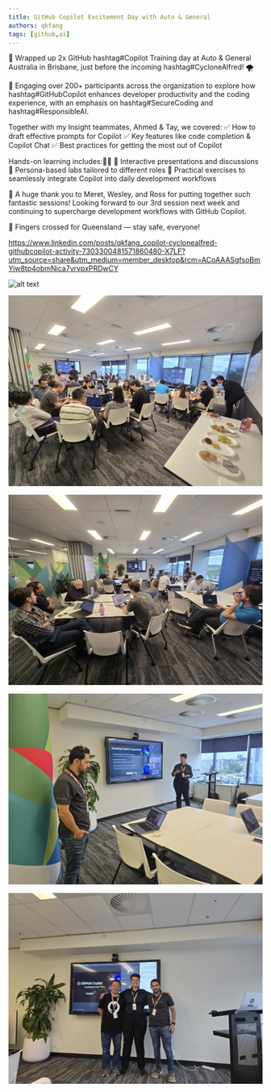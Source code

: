 ```yaml
---
title: GitHub Copilot Excitement Day with Auto & General
authors: qkfang
tags: [github,ai]
---
```


🚀 Wrapped up 2x GitHub hashtag#Copilot Training day at Auto & General Australia in Brisbane, just before the incoming hashtag#CycloneAlfred! 🌪️

👥 Engaging over 200+ participants across the organization to explore how hashtag#GitHubCopilot enhances developer productivity and the coding experience, with an emphasis on hashtag#SecureCoding and hashtag#ResponsibleAI.

Together with my Insight teammates, Ahmed & Tay, we covered:
✅ How to draft effective prompts for Copilot
✅ Key features like code completion & Copilot Chat
✅ Best practices for getting the most out of Copilot

Hands-on learning includes:👨‍💻
🔹 Interactive presentations and discussions
🔹 Persona-based labs tailored to different roles
🔹 Practical exercises to seamlessly integrate Copilot into daily development workflows

🙌 A huge thank you to Meret, Wesley, and Ross for putting together such fantastic sessions! Looking forward to our 3rd session next week and continuing to supercharge development workflows with GitHub Copilot.

🤞 Fingers crossed for Queensland — stay safe, everyone!

https://www.linkedin.com/posts/qkfang_copilot-cyclonealfred-githubcopilot-activity-7303300481571860480-X7LF?utm_source=share&utm_medium=member_desktop&rcm=ACoAAASgfsoBmYiw8tp4obmNica7vrvpxPRDwCY

![alt text](images\2025-03-05-github-copilot-workshop-auto-and-general-1.png)

![alt text](images\2025-03-05-github-copilot-workshop-auto-and-general-2.png)

![alt text](images\2025-03-05-github-copilot-workshop-auto-and-general-3.png)

![alt text](images\2025-03-05-github-copilot-workshop-auto-and-general-4.png)

![alt text](images\2025-03-05-github-copilot-workshop-auto-and-general-5.png)
